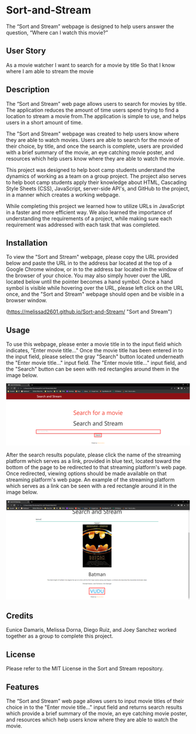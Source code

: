# Sort-and-Stream
The “Sort and Stream” webpage is designed to help users answer the question, “Where can I watch this movie?” 

## User Story

As a movie watcher
I want to search for a movie by title
So that I know where I am able to stream the movie

## Description

The “Sort and Stream” web page allows users to search for movies by title. The application reduces the amount of time users spend trying to find a location to stream a movie from.The application is simple to use, and helps users in a short amount of time.

The "Sort and Stream" webpage was created to help users know where they are able to watch movies. Users are able to search for the movie of their choice, by title, and once the search is complete, users are provided with a brief summary of the movie, an eye catching movie poster, and resources which help users know where they are able to watch the movie.

This project was designed to help boot camp students understand the dynamics of working as a team on a group project. The project also serves to help boot camp students apply their knowledge about HTML, Cascading Style Sheets (CSS), JavaScript, server-side API's, and GitHub to the project, in a manner which creates a working webpage.

While completing this project we learned how to utilize URLs in JavaScript in a faster and more efficient way. We also learned the importance of understanding the requirements of a project, while making sure each requirement was addressed with each task that was completed.

## Installation

To view the "Sort and Stream" webpage, please copy the URL provided below and paste the URL in to the address bar located at the top of a Google Chrome window, or in to the address bar located in the window of the browser of your choice. You may also simply hover over the URL located below until the pointer becomes a hand symbol. Once a hand symbol is visible while hovering over the URL, please left click on the URL once, and the "Sort and Stream" webpage should open and be visible in a browser window.

(https://melissad2601.github.io/Sort-and-Stream/ "Sort and Stream")

## Usage

To use this webpage, please enter a movie title in to the input field which indicates, "Enter movie title..." Once the movie title has been entered in to the input field, please select the gray "Search" button located underneath the "Enter movie title..." input field. The "Enter movie title..." input field, and the "Search" button can be seen with red rectangles around them in the image below.

![alt text](/Assets/images/README-Usage-Guide-Search-Fields.PNG)

After the search results populate, please click the name of the streaming platform which serves as a link, provided in blue text, located toward the bottom of the page to be redirected to that streaming platform's web page. Once redirected, viewing options should be made available on that streaming platform's web page. An example of the streaming platform which serves as a link can be seen with a red rectangle around it in the image below.

![alt text](/Assets/images/README-Usage-Guide-Streaming-App.PNG)

## Credits

Eunice Damaris, Melissa Dorna, Diego Ruiz, and Joey Sanchez worked together as a group to complete this project.

## License

Please refer to the MIT License in the Sort and Stream repository.

## Features

The “Sort and Stream” web page allows users to input movie titles of their choice in to the "Enter movie title..." input field and returns search results which provide a brief summary of the movie, an eye catching movie poster, and resources which help users know where they are able to watch the movie.
